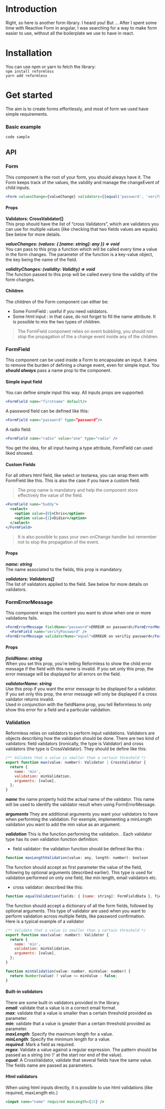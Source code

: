 # Introduction
Right, so here is another form library. I heard you! But …
After I spent some time with Reactive Form in angular, I was searching for a way to make form easier to use, without all the boilerplate we use to have in react.
    
    
# Installation
You can use npm or yarn to fetch the library:    
<code>npm install reformless</code>    
<code>yarn add reformless</code>
    
    
# Get started
The aim is to create forms effortlessly, and most of form we used have simple requirements. 
    
    
### Basic example
```jsx 
code sample
```
    
    
## API
    
### Form
This component is the root of your form, you should always have it. The Form keeps track of the values, the validity and manage the changeEvent of child inputs. 
```jsx 
<Form valuesChange={valueChange} validators={[equal('password', 'verifyPassword')]}></Form>
```
#### Props
    
**Validators: CrossValidator[]**     
This prop should have the list of “cross Validators”, which are validators you can use for multiple values (like checking that two fields values are equals). See below for more details.
     
***valueChanges: (values: { [name: string]: any }) => void***   
You can pass to this prop a function which will be called every time a value in the form changes. The parameter of the function is a key-value object, the key being the name of the field.
     
***validityChanges: (validity: Validity) => void***    
The function passed to this prop will be called every time the validity of the form changes.
     
#### Children
     
The children of the Form component can either be: 
- Some FormField : useful if you need validators. 
- Some html input : in that case, do not forget to fill the name attribute.
It is possible to mix the two types of children.
    
> The FormField component relies on event bubbling, you should not stop the propagation of the a change event inside any of the children.
     
     
### FormField
      
This component can be used inside a Form to encapsulate an input. It aims to remove the burden of defining a change event, even for simple input. You ***should always*** pass a name prop to the component.
      
#### Simple input field
You can define simple input this way. All inputs props are supported:
```jsx
<FormField name="firstname" default/>
```
A password field can be defined like this:
```jsx
<FormField name="password" type=”password”/>
```
A radio field:
```jsx
<FormField name="radio" value="one" type="radio" />
```
You get the idea, for all input having a type attribute, FormField can used liked showed.
     
#### Custom Fields
For all others html field, like select or textarea, you can wrap them with FormField like this. This is also the case if you have a custom field.
>  The prop name is mandatory and help the component store effectively the value of the field.

```jsx
<FormField name="buddy">
  <select>
    <option value={0}>Chris</option>
    <option value={1}>Didier</option>
  </select>
</FormField>
```
> It is also possible to pass your own onChange handler but remember not to stop the propagation of the event.

#### Props
    
***name: string***    
The name associated to the fields, this prop is mandatory.
    
***validators: Validators[]***    
The list of validators applied to the field. See below for more details on validators.
      
      
### FormErrorMessage
This component wraps the content you want to show when one or more validations fails. 
```jsx
<FormErrorMessage fieldName="password">ERREUR on password</FormErrorMessage>
  <FormField name="verifyPassword" />
<FormErrorMessage validatorName="equal">ERREUR on verifiy password</FormErrorMessage>
```
       
#### Props
     
***fieldName: string***   
When you set this prop, you’re telling Reformless to show the child error message if the field with this name is invalid. If you set only this prop, the error message will be displayed for all errors on the field.
      
***validatorName: string***   
Use this prop if you want the error message to be displayed for a validator. If you set only this prop, the error message will only be displayed if a cross validator returns invalid.   
Used in conjunction with the fieldName prop, you tell Reformless to only show this error for a field and a particular validation.

### Validation
Reformless relies on validators to perform input validations. Validators are objects describing how the validation should be done. 
There are two kind of validators: field validators (ironically, the type is Validator) and cross validators (the type is CrossValidator). They should be define like this: 

```javascript
/** Validate that a value is smaller than a certain threshold */
export function max(value: number): Validator | CrossValidator {
  return {
    name: 'min',
    validation: minValidation,
    arguments: [value],
  };
}
```
***name***
the name property hold the actual name of the validator. This name will be used to identify the validator result when using FormErrorMessage.  

***arguments***
They are additional arguments you want your validators to have when performing the validation. For exemple, implementing a minLength validation you want to add the min value as an argument.

***validation***
This is the function performing the validation. . Each validator type has its own validation function definition:    
- field validator: the validation function should be defined like this : 
```javascript
function maxLengthValidation(value: any, length: number): boolean
```   
The function should accept as first parameter the value of the field, following by optional arguments (described earlier). This type is used for validation performed on only one field, like min length, email validators etc.
- cross validator: described like this:
```javascript
function equalValidation(fields: { [name: string]: FormFieldData }, fieldsName: string[]): boolean
```    
The function should accept a dictionary of all the form fields, followed by optional arguments. This type of validator are used when you want to perform validation across multiple fields, like password confirmation.    
Here is a typical example of a validator

```javascript
/** Validate that a value is smaller than a certain threshold */
export function max(value: number): Validator {
  return {
    name: 'min',
    validation: minValidation,
    arguments: [value],
  };
}

function minValidation(value: number, minValue: number) {
  return Number(value) ? value <= minValue : false;
}
```

#### Built-in validators
There are some built-in validators provided in the library.    
***email***: validate that a value is in a correct email format.    
***max***: validate that  a value is smaller than a certain threshold provided as parameter.    
***min***: validate that  a value is greater than a certain threshold provided as parameter.    
***maxLength***: Specify the maximum length for a value.    
***minLength***: Specify the minimum length for a value.      
***required***: Mark a field as required.     
***regex***: Validate a value against a regular expression. The pattern should be passed as a string (no ‘/’ at the start nor end of the value).      
***equal***: A CrossValidator, validate that several fields have the same value. The fields name are passed as parameters.    

#### Html validators
When using html inputs directly, it is possible to use html validations (like required, maxLength etc.)
```jsx
<input name="name" required maxLength={15} />
```
